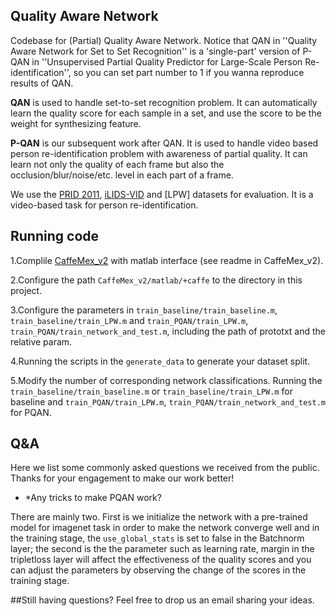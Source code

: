 ## Quality Aware Network

Codebase for (Partial) Quality Aware Network. Notice that QAN in ''Quality Aware Network for Set to Set Recognition'' is a 'single-part' version of P-QAN in ''Unsupervised Partial Quality Predictor for Large-Scale Person Re-identification'', so you can set part number to 1 if you wanna reproduce results of QAN.

**QAN** is used to handle set-to-set recognition problem. It can automatically learn the quality score for each sample in a set, and use the score to be the weight for synthesizing feature.

**P-QAN** is our subsequent work after QAN. It is used to handle video based person re-identification problem with awareness of partial quality. It can learn not only the quality of each frame but also the occlusion/blur/noise/etc. level in each part of a frame.

We use the [PRID 2011](https://lrs.icg.tugraz.at/datasets/prid/), [iLIDS-VID](www.eecs.qmul.ac.uk/.../downloads_qmul_iLIDS-VID_ReID_dataset.html) and [LPW] datasets for evaluation. It is a video-based task for person re-identification.

## Running code

1.Complile [CaffeMex\_v2](https://github.com/sciencefans/CaffeMex_v2) with matlab interface (see readme in CaffeMex\_v2).

2.Configure the path `CaffeMex_v2/matlab/+caffe` to the directory in this project.

3.Configure the parameters in `train_baseline/train_baseline.m`, `train_baseline/train_LPW.m` and `train_PQAN/train_LPW.m`, `train_PQAN/train_network_and_test.m`, including the path of prototxt and the relative param.

4.Running the scripts in the `generate_data` to generate your dataset split.

5.Modify the number of corresponding network classifications.
Running the `train_baseline/train_baseline.m` or `train_baseline/train_LPW.m` for baseline and `train_PQAN/train_LPW.m`, `train_PQAN/train_network_and_test.m` for PQAN.

## Q&A

Here we list some commonly asked questions we received from the public. Thanks for your engagement to make our work better!

- *Any tricks to make PQAN work?

 There are mainly two.  First is we initialize the network with a pre-trained model for imagenet task in order to make the network converge well and in the training stage, the `use_global_stats` is set to false in the Batchnorm layer; the second is the the parameter such as learning rate, margin in the tripletloss layer will affect the effectiveness of the quality scores and you can adjust the parameters by observing the change of the scores in the training stage.

##Still having questions?
Feel free to drop us an email sharing your ideas.
